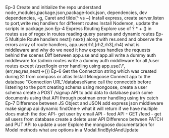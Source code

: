 Ep-3
  Create and initialize the repo
  understand node_modules,package.json,package-lock.json, dependencies, dev dependencies, -g, Caret and tilde(^ vs ~)
  Install express, create server,listen to port,write req handlers for different routes
  Install Nodemon, update the scripts in package.json
Ep-4
  Express Routing
  Explore use of ? * + () in routes
  use of regex in routes
  reading query params and dynamic routes 
Ep-5
  Multiple Route handlers
  next()
  next() along with res.send and observe the errors 
  array of route handlers, app.use(rh1,[rh2,rh3],rh4)
  what is middleware and why do we need it
  how express handles the requests behind the scenes
  Diff between app.use and app.all
  write a dummy auth middleware for /admin routes
  write a dummy auth middleware for all /user routes except /user/login
  error handling using app.use('/',(err,req,res,next)=>{})
Ep-6
  Get the Connection string which was created during S1 from compass or atlas
  Install Mongoose 
  Connect app to the database "Connection URL"/databaseName
  call the connectdb before listening to the port
  creating schema using mongoose, create a user schema 
  create a POST /signup API to add data to database
  push some documents using that API through postman
  error handling using try catch
Ep-7
  Difference between JS Object and JSON
  add express json middleware
  make signup api dynamic
  findOne-> what it will return if we have multiple docs match the doc
  API- get user by email
  API - feed API - GET /feed - get all users from database
  create a delete user API
  Difference between PATCH and PUT
  API to update a user
  Explore the mongoose documentation for Model methods
  what are options in a Modal.findByIdAndUpdate